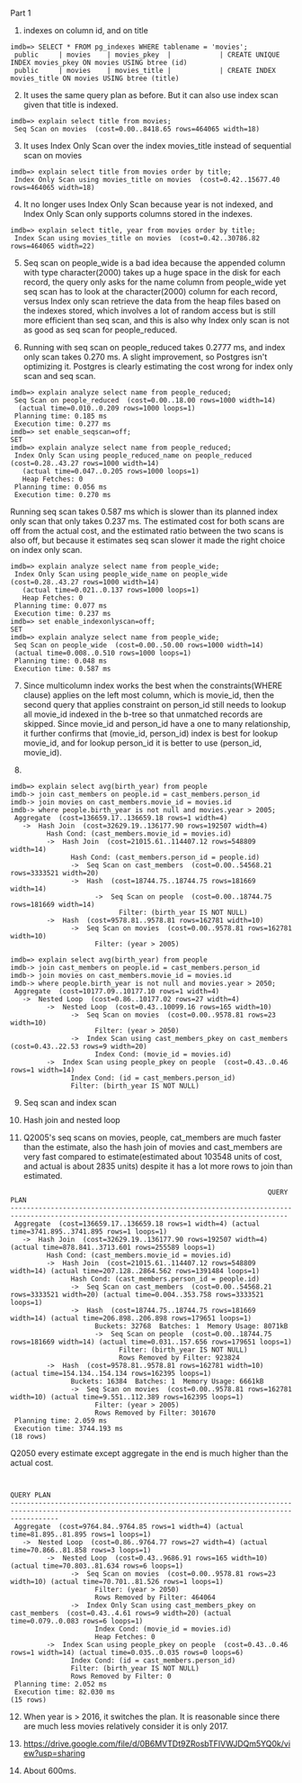 Part 1

1. indexes on column id, and on title
```
imdb=> SELECT * FROM pg_indexes WHERE tablename = 'movies';
 public     | movies    | movies_pkey  |            | CREATE UNIQUE INDEX movies_pkey ON movies USING btree (id)
 public     | movies    | movies_title |            | CREATE INDEX movies_title ON movies USING btree (title)
```
2. It uses the same query plan as before. But it can also use index scan given that title is indexed.
```
imdb=> explain select title from movies;
 Seq Scan on movies  (cost=0.00..8418.65 rows=464065 width=18)
```
3. It uses Index Only Scan over the index movies_title instead of sequential scan on movies
```
imdb=> explain select title from movies order by title;
 Index Only Scan using movies_title on movies  (cost=0.42..15677.40 rows=464065 width=18)
```
4. It no longer uses Index Only Scan because year is not indexed, and Index Only Scan only supports columns stored in the indexes.
```
imdb=> explain select title, year from movies order by title;
 Index Scan using movies_title on movies  (cost=0.42..30786.82 rows=464065 width=22)
```
5. Seq scan on people_wide is a bad idea because the appended column with type character(2000) takes up a huge space in the disk for each record, the query only asks for the name column from people_wide yet seq scan has to look at the character(2000) column for each record, versus Index only scan retrieve the data from the heap files based on the indexes stored, which involves a lot of random access but is still more efficient than seq scan, and this is also why Index only scan is not as good as seq scan for people_reduced.

6. Running with seq scan on people_reduced takes 0.2777 ms, and index only scan takes 0.270 ms. A slight improvement, so Postgres isn't optimizing it. Postgres is clearly estimating the cost wrong for index only scan and seq scan.
```
imdb=> explain analyze select name from people_reduced;
 Seq Scan on people_reduced  (cost=0.00..18.00 rows=1000 width=14)
  (actual time=0.010..0.209 rows=1000 loops=1)
 Planning time: 0.185 ms
 Execution time: 0.277 ms
imdb=> set enable_seqscan=off;
SET
imdb=> explain analyze select name from people_reduced;
 Index Only Scan using people_reduced_name on people_reduced  (cost=0.28..43.27 rows=1000 width=14)
   (actual time=0.047..0.205 rows=1000 loops=1)
   Heap Fetches: 0
 Planning time: 0.056 ms
 Execution time: 0.270 ms
```
Running seq scan takes 0.587 ms which is slower than its planned index only scan that only takes 0.237 ms. The estimated cost for both scans are off from the actual cost, and the estimated ratio between the two scans is also off, but because it estimates seq scan slower it made the right choice on index only scan.
```
imdb=> explain analyze select name from people_wide;
 Index Only Scan using people_wide_name on people_wide  (cost=0.28..43.27 rows=1000 width=14)
   (actual time=0.021..0.137 rows=1000 loops=1)
   Heap Fetches: 0
 Planning time: 0.077 ms
 Execution time: 0.237 ms
imdb=> set enable_indexonlyscan=off;
SET
imdb=> explain analyze select name from people_wide;
 Seq Scan on people_wide  (cost=0.00..50.00 rows=1000 width=14)
 (actual time=0.008..0.510 rows=1000 loops=1)
 Planning time: 0.048 ms
 Execution time: 0.587 ms
```

7. Since multicolumn index works the best when the constraints(WHERE clause) applies on the left most column, which is movie_id, then the second query that applies constraint on person_id still needs to lookup all movie_id indexed in the b-tree so that unmatched records are skipped. Since movie_id and person_id have a one to many relationship, it further confirms that (movie_id, person_id) index is best for lookup movie_id, and for lookup person_id it is better to use (person_id, movie_id).

8.
```
imdb=> explain select avg(birth_year) from people
imdb-> join cast_members on people.id = cast_members.person_id
imdb-> join movies on cast_members.movie_id = movies.id
imdb-> where people.birth_year is not null and movies.year > 2005;
 Aggregate  (cost=136659.17..136659.18 rows=1 width=4)
   ->  Hash Join  (cost=32629.19..136177.90 rows=192507 width=4)
         Hash Cond: (cast_members.movie_id = movies.id)
         ->  Hash Join  (cost=21015.61..114407.12 rows=548809 width=14)
               Hash Cond: (cast_members.person_id = people.id)
               ->  Seq Scan on cast_members  (cost=0.00..54568.21 rows=3333521 width=20)
               ->  Hash  (cost=18744.75..18744.75 rows=181669 width=14)
                     ->  Seq Scan on people  (cost=0.00..18744.75 rows=181669 width=14)
                           Filter: (birth_year IS NOT NULL)
         ->  Hash  (cost=9578.81..9578.81 rows=162781 width=10)
               ->  Seq Scan on movies  (cost=0.00..9578.81 rows=162781 width=10)
                     Filter: (year > 2005)
```
```
imdb=> explain select avg(birth_year) from people
imdb-> join cast_members on people.id = cast_members.person_id
imdb-> join movies on cast_members.movie_id = movies.id
imdb-> where people.birth_year is not null and movies.year > 2050;
 Aggregate  (cost=10177.09..10177.10 rows=1 width=4)
   ->  Nested Loop  (cost=0.86..10177.02 rows=27 width=4)
         ->  Nested Loop  (cost=0.43..10099.16 rows=165 width=10)
               ->  Seq Scan on movies  (cost=0.00..9578.81 rows=23 width=10)
                     Filter: (year > 2050)
               ->  Index Scan using cast_members_pkey on cast_members  (cost=0.43..22.53 rows=9 width=20)
                     Index Cond: (movie_id = movies.id)
         ->  Index Scan using people_pkey on people  (cost=0.43..0.46 rows=1 width=14)
               Index Cond: (id = cast_members.person_id)
               Filter: (birth_year IS NOT NULL)
```

9. Seq scan and index scan

10. Hash join and nested loop

11. Q2005's seq scans on movies, people, cat_members are much faster than the estimate, also the hash join of movies and cast_members are very fast compared to estimate(estimated about 103548 units of cost, and actual is about 2835 units) despite it has a lot more rows to join than estimated.
```
                                                                QUERY PLAN
-------------------------------------------------------------------------------------------------------------------------------------------
 Aggregate  (cost=136659.17..136659.18 rows=1 width=4) (actual time=3741.895..3741.895 rows=1 loops=1)
   ->  Hash Join  (cost=32629.19..136177.90 rows=192507 width=4) (actual time=878.841..3713.601 rows=255589 loops=1)
         Hash Cond: (cast_members.movie_id = movies.id)
         ->  Hash Join  (cost=21015.61..114407.12 rows=548809 width=14) (actual time=207.128..2864.562 rows=1391484 loops=1)
               Hash Cond: (cast_members.person_id = people.id)
               ->  Seq Scan on cast_members  (cost=0.00..54568.21 rows=3333521 width=20) (actual time=0.004..353.758 rows=3333521 loops=1)
               ->  Hash  (cost=18744.75..18744.75 rows=181669 width=14) (actual time=206.898..206.898 rows=179651 loops=1)
                     Buckets: 32768  Batches: 1  Memory Usage: 8071kB
                     ->  Seq Scan on people  (cost=0.00..18744.75 rows=181669 width=14) (actual time=0.031..157.656 rows=179651 loops=1)
                           Filter: (birth_year IS NOT NULL)
                           Rows Removed by Filter: 923824
         ->  Hash  (cost=9578.81..9578.81 rows=162781 width=10) (actual time=154.134..154.134 rows=162395 loops=1)
               Buckets: 16384  Batches: 1  Memory Usage: 6661kB
               ->  Seq Scan on movies  (cost=0.00..9578.81 rows=162781 width=10) (actual time=9.551..112.389 rows=162395 loops=1)
                     Filter: (year > 2005)
                     Rows Removed by Filter: 301670
 Planning time: 2.059 ms
 Execution time: 3744.193 ms
(18 rows)
```

Q2050 every estimate except aggregate in the end is much higher than the actual cost.
```

                                                                       QUERY PLAN
--------------------------------------------------------------------------------------------------------------------------------------------------------
 Aggregate  (cost=9764.84..9764.85 rows=1 width=4) (actual time=81.895..81.895 rows=1 loops=1)
   ->  Nested Loop  (cost=0.86..9764.77 rows=27 width=4) (actual time=70.866..81.858 rows=3 loops=1)
         ->  Nested Loop  (cost=0.43..9686.91 rows=165 width=10) (actual time=70.803..81.634 rows=6 loops=1)
               ->  Seq Scan on movies  (cost=0.00..9578.81 rows=23 width=10) (actual time=70.701..81.526 rows=1 loops=1)
                     Filter: (year > 2050)
                     Rows Removed by Filter: 464064
               ->  Index Only Scan using cast_members_pkey on cast_members  (cost=0.43..4.61 rows=9 width=20) (actual time=0.079..0.083 rows=6 loops=1)
                     Index Cond: (movie_id = movies.id)
                     Heap Fetches: 0
         ->  Index Scan using people_pkey on people  (cost=0.43..0.46 rows=1 width=14) (actual time=0.035..0.035 rows=0 loops=6)
               Index Cond: (id = cast_members.person_id)
               Filter: (birth_year IS NOT NULL)
               Rows Removed by Filter: 0
 Planning time: 2.052 ms
 Execution time: 82.030 ms
(15 rows)
```

12. When year is > 2016, it switches the plan. It is reasonable since there are much less movies relatively consider it is only 2017.

13. https://drive.google.com/file/d/0B6MVTDt9ZRosbTFIVWJDQm5YQ0k/view?usp=sharing 

14. About 600ms.


